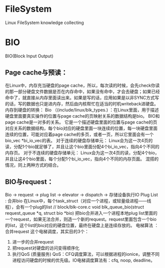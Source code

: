 # FileSystem
Linux FileSystem knowledge collecting

# BIO
BIO(Block Input Output)
## Page cache与预读：
在Linux中，内存充当硬盘的page cache，所以，每次读的时候，会先check你读的那一部分硬盘文件数据是否在内存命中，如果没有命中，才会去硬盘；如果已经命中了，就直接从内存里面读出来。如果是写的话，应用如果是以非SYNC方式写的话，写的数据也只是进内存，然后由内核帮忙在适当的时机writeback进硬盘。
内存到硬盘的转换：
Bio （(include/linux/blk_types.) ：在Linux里面，用于描述硬盘里面要真实操作的位置与page cache的页映射关系的数据结构是bio。
BIO和page cache是一对多的关系。
它是一个描述硬盘里面的位置与page cache的页对应关系的数据结构，每个bio对应的硬盘里面一块连续的位置，每一块硬盘里面连续的位置，可能对应着page cache的多页，或者一页，所以它里面会有一个bio_vec *bi_io_vec的表。
对于连续的硬盘存储单元：
	Linux会为这一次4页的读，分配1个bio就足够了，并且让这个bio里面分配4个bi_io_vec，指向4个不同的内存页。
对于不连续的硬盘存储单元：
	Linux会为这一次4页的读，分配4个bio，并且让这4个bio里面，每个分配1个bi_io_vec，指向4个不同的内存页面。
混搭的情况，同上两种方式的结合。
## BIO与request：
Bio -> request -> plug list -> elevator -> dispatch -> 存储设备执行IO
Plug List : 合并bio
在Linux中，每个task_struct（对应一个进程，或轻量级进程——线程），会有一个plug的list
// block/blk-core.c
void blk_queue_bio(struct request_queue *q, struct bio *bio)
把bio合并进入一个进程本地plug list里面的一个request，如果无法合并，则造一个新的request。request里面包含一个bio的list，这个list的bio对应的硬盘位置，最终在硬盘上是连续存放的。
电梯算法 ： 合并request
这个电梯调度，其实目的3个：
  1.	进一步的合并request
  2.	把request对硬盘的访问变得顺序化
  3.	执行QoS (质量服务)
QoS：CFQ调度算法，可以根据进程的ionice，调整不同进程访问硬盘的时候的优先级。IO电梯调度算法有：cfq, noop, deadline。






